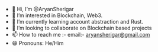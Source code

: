 - 👋 Hi, I’m @AryanSherigar
- 👀 I’m interested in Blockchain, Web3.
- 🌱 I’m currently learning account abstraction and Rust.
- 💞️ I’m looking to collaborate on Blockchain based projects
- 📫 How to reach me :- email:- aryansherigar@gmail.com
- 😄 Pronouns: He/Him

<!---
AryanSherigar/AryanSherigar is a ✨ special ✨ repository because its `README.md` (this file) appears on your GitHub profile.
You can click the Preview link to take a look at your changes.
--->
